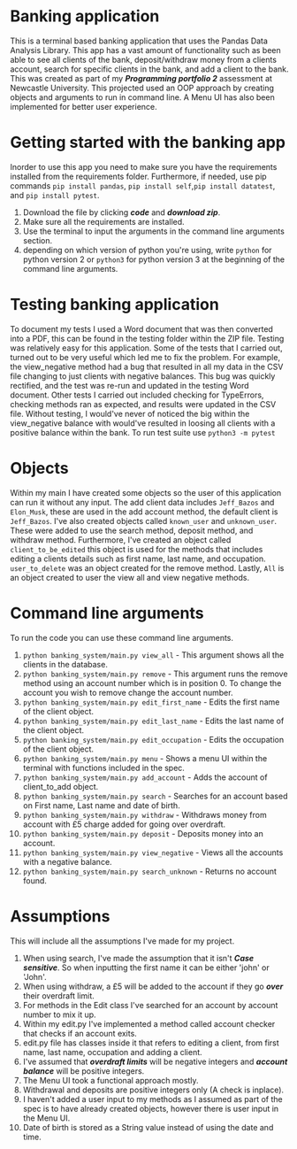 Banking application
===================
This is a terminal based banking application that uses the Pandas Data Analysis Library. 
This app has a vast amount of functionality such as been able to see all clients of 
the bank, deposit/withdraw money from a clients account, search for specific clients
in the bank, and add a client to the bank. This was created as part of my ***Programming 
portfolio 2*** assessment at Newcastle University. This projected used an OOP approach by 
creating objects and arguments to run in command line. A Menu UI has also been implemented for
better user experience.

Getting started with the banking app
====================================
Inorder to use this app you need to make sure you have the requirements installed from the
requirements folder. Furthermore, if needed, use pip commands `pip install pandas`, `pip install self`,`pip install datatest`, and `pip install pytest`.

1) Download the file by clicking ***code*** and ***download zip***.
2) Make sure all the requirements are installed.
3) Use the terminal to input the arguments in the command line arguments section.
4) depending on which version of python you're using, write `python` for python version 2 or `python3`
for python version 3 at the beginning of the command line arguments.

Testing banking application
==========================
To document my tests I used a Word document that was then converted into a PDF, this can be found in the testing folder within the ZIP file. 
Testing was relatively easy for this application. Some of the tests that I carried out, turned out to be very useful which led me to fix the problem.
For example, the view_negative method had a bug that resulted in all my data in the CSV file changing to just clients with negative balances. 
This bug was quickly rectified, and the test was re-run and updated in the testing Word document. Other tests I carried out included checking for
TypeErrors, checking methods ran as expected, and results were updated in the CSV file. Without testing, I would've never of noticed the big within
the view_negative balance with would've resulted in loosing all clients with a positive balance within the bank. To run test suite use `python3 -m pytest`

Objects
=======
Within my main I have created some objects so the user of this application can run it without any input.
The add client data includes `Jeff_Bazos` and `Elon_Musk`, these are used in the add account method, 
the default client is `Jeff_Bazos`. I've also created objects called `known_user` and `unknown_user`. 
These were added to use the search method, deposit method, and withdraw method. Furthermore, I've 
created an object called `client_to_be_edited` this object is used for the methods that includes editing
a clients details such as first name, last name, and occupation. `user_to_delete` was an object created
for the remove method. Lastly, `All` is an object created to user the view all and view negative methods.


Command line arguments
==================================
To run the code you can use these command line arguments.
1) `python banking_system/main.py view_all` - This argument shows all the clients in the database.
2) `python banking_system/main.py remove` - This argument runs the remove method using an account number
which is in position 0. To change the account you wish to remove change the account number.
3) `python banking_system/main.py edit_first_name` - Edits the first name of the client object.
4) `python banking_system/main.py edit_last_name` - Edits the last name of the client object.
5) `python banking_system/main.py edit_occupation` - Edits the occupation of the client object.
6) `python banking_system/main.py menu` - Shows a menu UI within the terminal with functions included in the spec.
7) `python banking_system/main.py add_account` - Adds the account of client_to_add object.
8) `python banking_system/main.py search` - Searches for an account based on First name, Last name and date of birth.
9) `python banking_system/main.py withdraw` - Withdraws money from account with £5 charge added for going over overdraft.
10) `python banking_system/main.py deposit` - Deposits money into an account.
11) `python banking_system/main.py view_negative` - Views all the accounts with a negative balance.
12) `python banking_system/main.py search_unknown` - Returns no account found.

Assumptions
===========
This will include all the assumptions I've made for my project.
1) When using search, I've made the assumption that it isn't ***Case sensitive***. So when inputting
the first name it can be either 'john' or 'John'.
2) When using withdraw, a £5 will be added to the account if they go ***over*** their overdraft limit.
3) For methods in the Edit class I've searched for an account by account number to mix it up.
4) Within my edit.py I've implemented a method called account checker that checks if an account exits.
5) edit.py file has classes inside it that refers to editing a client, from first name, last name, occupation
and adding a client.
6) I've assumed that ***overdraft limits*** will be negative integers and ***account balance*** will be 
positive integers.
7) The Menu UI took a functional approach mostly.
8) Withdrawal and deposits are positive integers only (A check is inplace).
9) I haven't added a user input to my methods as I assumed as part of the spec is to have already created objects, however there is user input in
the Menu UI.
10) Date of birth is stored as a String value instead of using the date and time.

